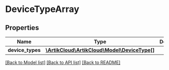 # DeviceTypeArray

## Properties
Name | Type | Description | Notes
------------ | ------------- | ------------- | -------------
**device_types** | [**\ArtikCloud\ArtikCloud\Model\DeviceType[]**](DeviceType.md) |  | [optional] 

[[Back to Model list]](../README.md#documentation-for-models) [[Back to API list]](../README.md#documentation-for-api-endpoints) [[Back to README]](../README.md)


